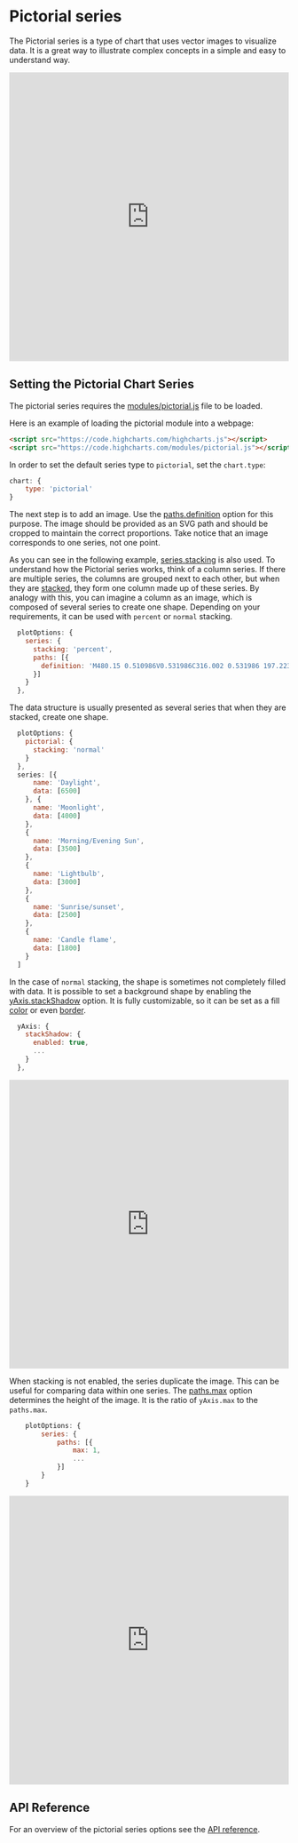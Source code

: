 Pictorial series
===============

The Pictorial series is a type of chart that uses vector images to visualize data. It is a great way to illustrate complex concepts in a simple and easy to understand way.

<iframe style="width: 100%; height: 520px; border: none;" src="https://highcharts.com/samples/embed/highcharts/demo/pictorial" allow="fullscreen"></iframe>

Setting the Pictorial Chart Series
----------------------------------

The pictorial series requires the [modules/pictorial.js](https://code.highcharts.com/modules/pictorial.js) file to be loaded.

Here is an example of loading the pictorial module into a webpage:

```html
<script src="https://code.highcharts.com/highcharts.js"></script>
<script src="https://code.highcharts.com/modules/pictorial.js"></script>
```

In order to set the default series type to `pictorial`, set the `chart.type`:

```js
chart: {
    type: 'pictorial'
}
```

The next step is to add an image. Use the [paths.definition](https://api.highcharts.com/highcharts/series.pictorial.paths.definition) option for this purpose. The image should be provided as an SVG path and should be cropped to maintain the correct proportions. Take notice that an image corresponds to one series, not one point.

As you can see in the following example, [series.stacking](https://api.highcharts.com/highcharts/series.pictorial.stacking) is also used. To understand how the Pictorial series works, think of a column series. If there are multiple series, the columns are grouped next to each other, but when they are [stacked](https://api.highcharts.com/highcharts/series.column.stacking), they form one column made up of these series. By analogy with this, you can imagine a column as an image, which is composed of several series to create one shape. Depending on your requirements, it can be used with `percent` or `normal` stacking.

```js
  plotOptions: {
    series: {
      stacking: 'percent',
      paths: [{
        definition: 'M480.15 0.510986V0.531986C316.002 0.531986 197.223 56.655 119.105 139.78C40.987 222.905 3.50699 332.801 0.884992 440.062C-1.74001 547.459 36.194 644.769 79.287 725.354C122.38 805.938 170.742 870.203 188.861 909.922C205.994 947.479 203.626 990.232 206.788 1033.17C209.95 1076.11 219.126 1119.48 260.261 1156.26C260.888 1156.83 261.679 1157.18 262.52 1157.27C262.639 1157.28 262.75 1157.28 262.87 1157.29L262.747 1173.69L274.021 1200.24C275.812 1214.45 275.053 1222.2 273.364 1229.45C261.44 1238.59 250.866 1253.57 283.323 1261.97V1283.88C249.425 1299.28 261.103 1315.14 283.323 1327.03L281.331 1342.96C249.673 1354.72 261.6 1377.5 282.645 1388.76V1403.36C256.094 1414.86 256.771 1436.12 283.323 1451.16V1473.73L349.035 1535.46L396.163 1582.58L397.498 1600.51H565.433V1585.91L619.193 1535.46C631.786 1531.75 660.881 1505.66 698.191 1468.41L702.729 1451.49L686.753 1440.38L687.226 1426.38C714.969 1420.61 718.256 1388.06 687.226 1382.78V1366.87C725.039 1359.03 715.965 1331.13 690.532 1325.04V1311.77C735.92 1292.94 715.774 1272.19 695.193 1267.29V1245.38C721.584 1240.94 721.209 1210.5 702.688 1201.19L711.107 1183.45L711.682 1162.54C713.198 1162.5 714.725 1162.46 716.241 1162.38C717.056 1162.36 717.845 1162.09 718.5 1161.6C754.295 1134.83 762.81 1094.37 765.299 1051.47C767.789 1008.58 764.577 962.629 775.69 923.173C788.878 876.344 833.216 822.264 875.654 750.885C918.093 679.505 958.46 590.459 963.133 472.719C967.812 354.836 929.374 236.776 848.507 148.143C767.638 59.511 644.344 0.516987 480.15 0.516987V0.510986Z'
      }]
    }
  },
```

The data structure is usually presented as several series that when they are stacked, create one shape.

```js
  plotOptions: {
    pictorial: {
      stacking: 'normal'
    }
  },
  series: [{
      name: 'Daylight',
      data: [6500]
    }, {
      name: 'Moonlight',
      data: [4000]
    },
    {
      name: 'Morning/Evening Sun',
      data: [3500]
    },
    {
      name: 'Lightbulb',
      data: [3000]
    },
    {
      name: 'Sunrise/sunset',
      data: [2500]
    },
    {
      name: 'Candle flame',
      data: [1800]
    }
  ]
```

In the case of `normal` stacking, the shape is sometimes not completely filled with data. It is possible to set a background shape by enabling the [yAxis.stackShadow](https://api.highcharts.com/highcharts/series.pictorial.yAxis.stackShadow) option. It is fully customizable, so it can be set as a fill [color](https://api.highcharts.com/highcharts/series.pictorial.yAxis.stackShadow.color) or even [border](https://api.highcharts.com/highcharts/series.pictorial.yAxis.stackShadow.borderWidth).

```js
  yAxis: {
    stackShadow: {
      enabled: true,
      ...
    }
  },
```

<iframe style="width: 100%; height: 520px; border: none;" src="https://highcharts.com/samples/embed/highcharts/yaxis/stackshadow" allow="fullscreen"></iframe>

When stacking is not enabled, the series duplicate the image. This can be useful for comparing data within one series. The [paths.max](https://api.highcharts.com/highcharts/series.pictorial.paths.max) option determines the height of the image. It is the ratio of `yAxis.max` to the `paths.max`.

```js
    plotOptions: {
        series: {
            paths: [{
                max: 1,
                ...
            }]
        }
    }
```

<iframe style="width: 100%; height: 520px; border: none;" src="https://highcharts.com/samples/embed/highcharts/series-pictorial/paths-max" allow="fullscreen"></iframe>


API Reference
-------------
For an overview of the pictorial series options see the [API reference](https://api.highcharts.com/highcharts/series.pictorial).